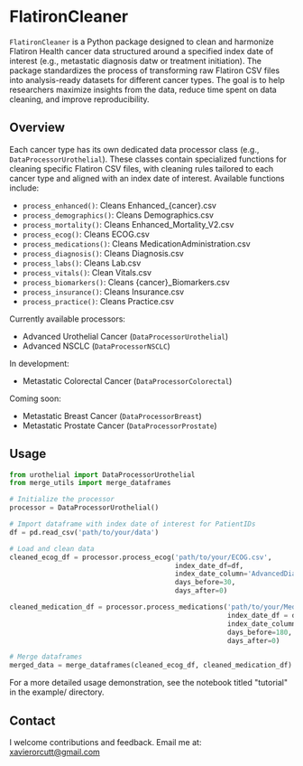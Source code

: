 # FlatironCleaner

`FlatironCleaner` is a Python package designed to clean and harmonize Flatiron Health cancer data structured around a specified index date of interest (e.g., metastatic diagnosis datw or treatment initiation). The package standardizes the process of transforming raw Flatiron CSV files into analysis-ready datasets for different cancer types. The goal is to help researchers maximize insights from the data, reduce time spent on data cleaning, and improve reproducibility. 

## Overview

Each cancer type has its own dedicated data processor class (e.g., `DataProcessorUrothelial`). These classes contain specialized functions for cleaning specific Flatiron CSV files, with cleaning rules tailored to each cancer type and aligned with an index date of interest. Available functions include: 

- `process_enhanced()`: Cleans Enhanced_{cancer}.csv
- `process_demographics()`: Cleans Demographics.csv
- `process_mortality()`: Cleans Enhanced_Mortality_V2.csv
- `process_ecog()`: Cleans ECOG.csv
- `process_medications()`: Cleans MedicationAdministration.csv
- `process_diagnosis()`: Cleans Diagnosis.csv
- `process_labs()`: Cleans Lab.csv
- `process_vitals()`: Clean Vitals.csv 
- `process_biomarkers()`: Cleans {cancer}_Biomarkers.csv
- `process_insurance()`: Cleans Insurance.csv
- `process_practice()`: Cleans Practice.csv

Currently available processors:
- Advanced Urothelial Cancer (`DataProcessorUrothelial`)
- Advanced NSCLC (`DataProcessorNSCLC`)

In development:
- Metastatic Colorectal Cancer (`DataProcessorColorectal`)

Coming soon: 
- Metastatic Breast Cancer (`DataProcessorBreast`)
- Metastatic Prostate Cancer (`DataProcessorProstate`)

## Usage 

```python
from urothelial import DataProcessorUrothelial
from merge_utils import merge_dataframes

# Initialize the processor
processor = DataProcessorUrothelial()

# Import dataframe with index date of interest for PatientIDs
df = pd.read_csv('path/to/your/data')

# Load and clean data
cleaned_ecog_df = processor.process_ecog('path/to/your/ECOG.csv',
                                         index_date_df=df,
                                         index_date_column='AdvancedDiagnosisDate',
                                         days_before=30,
                                         days_after=0)                  

cleaned_medication_df = processor.process_medications('path/to/your/MedicationAdmninistration.csv',
                                                      index_date_df = df,
                                                      index_date_column='AdvancedDiagnosisDate',
                                                      days_before=180,
                                                      days_after=0)

# Merge dataframes 
merged_data = merge_dataframes(cleaned_ecog_df, cleaned_medication_df)
```

For a more detailed usage demonstration, see the notebook titled "tutorial" in the example/ directory.

## Contact

I welcome contributions and feedback. Email me at: xavierorcutt@gmail.com